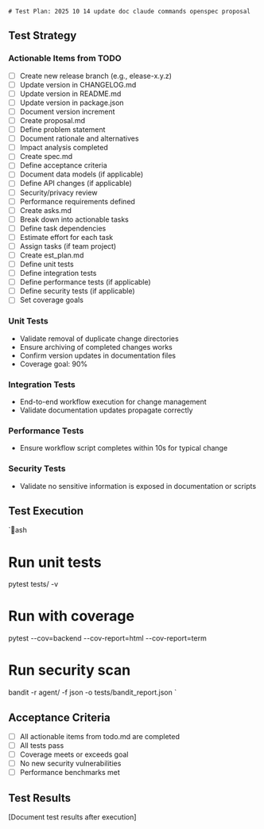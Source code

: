     # Test Plan: 2025 10 14 update doc claude commands openspec proposal

## Test Strategy

### Actionable Items from TODO
- [ ] Create new release branch (e.g., elease-x.y.z)
- [ ] Update version in CHANGELOG.md
- [ ] Update version in README.md
- [ ] Update version in package.json
- [ ] Document version increment
- [ ] Create proposal.md
- [ ] Define problem statement
- [ ] Document rationale and alternatives
- [ ] Impact analysis completed
- [ ] Create spec.md
- [ ] Define acceptance criteria
- [ ] Document data models (if applicable)
- [ ] Define API changes (if applicable)
- [ ] Security/privacy review
- [ ] Performance requirements defined
- [ ] Create 	asks.md
- [ ] Break down into actionable tasks
- [ ] Define task dependencies
- [ ] Estimate effort for each task
- [ ] Assign tasks (if team project)
- [ ] Create 	est_plan.md
- [ ] Define unit tests
- [ ] Define integration tests
- [ ] Define performance tests (if applicable)
- [ ] Define security tests (if applicable)
- [ ] Set coverage goals

### Unit Tests
- Validate removal of duplicate change directories
- Ensure archiving of completed changes works
- Confirm version updates in documentation files
- Coverage goal: 90%

### Integration Tests
- End-to-end workflow execution for change management
- Validate documentation updates propagate correctly

### Performance Tests
- Ensure workflow script completes within 10s for typical change

### Security Tests
- Validate no sensitive information is exposed in documentation or scripts

## Test Execution

`ash
# Run unit tests
pytest tests/ -v

# Run with coverage
pytest --cov=backend --cov-report=html --cov-report=term

# Run security scan
bandit -r agent/ -f json -o tests/bandit_report.json
`

## Acceptance Criteria

- [ ] All actionable items from todo.md are completed
- [ ] All tests pass
- [ ] Coverage meets or exceeds goal
- [ ] No new security vulnerabilities
- [ ] Performance benchmarks met

## Test Results

[Document test results after execution]

